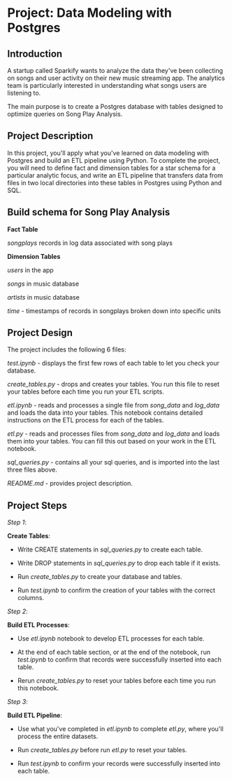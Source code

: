 # Project: Data Modeling with Postgres

## Introduction

A startup called Sparkify wants to analyze the data they've been collecting on songs and user activity on their new music streaming app. The analytics team is particularly interested in understanding what songs users are listening to.

The main purpose is to create a Postgres database with tables designed to optimize queries on Song Play Analysis.

## Project Description

In this project, you'll apply what you've learned on data modeling with Postgres and build an ETL pipeline using Python. To complete the project, you will need to define fact and dimension tables for a star schema for a particular analytic focus, and write an ETL pipeline that transfers data from files in two local directories into these tables in Postgres using Python and SQL.

## Build schema for Song Play Analysis
**Fact Table**

*songplays* records in log data associated with song plays
    
**Dimension Tables**

*users* in the app

*songs* in music database

*artists* in music database

*time* - timestamps of records in songplays broken down into specific units

## Project Design

The project includes the following 6 files:

*test.ipynb* - displays the first few rows of each table to let you check your database.

*create_tables.py* - drops and creates your tables. You run this file to reset your tables before each time you run your ETL scripts.

*etl.ipynb* - reads and processes a single file from *song_data* and *log_data* and loads the data into your tables. This notebook contains detailed instructions on the ETL process for each of the tables.

*etl.py* - reads and processes files from *song_data* and *log_data* and loads them into your tables. You can fill this out based on your work in the ETL notebook.

*sql_queries.py* - contains all your sql queries, and is imported into the last three files above.

*README.md* - provides project description.

## Project Steps

*Step 1*:

**Create Tables**:

* Write CREATE statements in *sql_queries.py* to create each table.
    
* Write DROP statements in *sql_queries.py* to drop each table if it exists.
    
* Run *create_tables.py* to create your database and tables.
    
* Run *test.ipynb* to confirm the creation of your tables with the correct columns.

*Step 2*:

**Build ETL Processes**: 

* Use *etl.ipynb* notebook to develop ETL processes for each table. 

* At the end of each table section, or at the end of the notebook, run *test.ipynb* to confirm that records were successfully inserted into each table. 

* Rerun *create_tables.py* to reset your tables before each time you run this notebook.

*Step 3*:

**Build ETL Pipeline**:

* Use what you've completed in *etl.ipynb* to complete *etl.py*, where you'll process the entire datasets. 

* Run *create_tables.py* before run *etl.py* to reset your tables. 

* Run *test.ipynb* to confirm your records were successfully inserted into each table.


